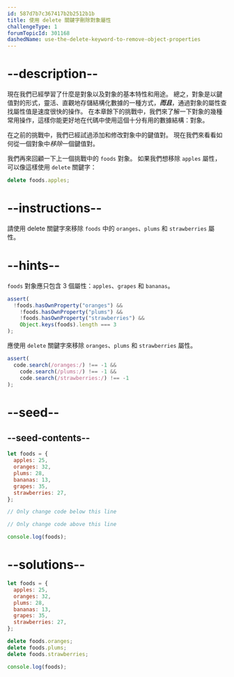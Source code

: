```yaml
---
id: 587d7b7c367417b2b2512b1b
title: 使用 delete 關鍵字刪除對象屬性
challengeType: 1
forumTopicId: 301168
dashedName: use-the-delete-keyword-to-remove-object-properties
---
```


# --description--

現在我們已經學習了什麼是對象以及對象的基本特性和用途。 總之，對象是以鍵值對的形式，靈活、直觀地存儲結構化數據的一種方式，**_而且_**，通過對象的屬性查找屬性值是速度很快的操作。 在本章餘下的挑戰中，我們來了解一下對象的幾種常用操作，這樣你能更好地在代碼中使用這個十分有用的數據結構：對象。

在之前的挑戰中，我們已經試過添加和修改對象中的鍵值對。 現在我們來看看如何從一個對象中*移除*一個鍵值對。

我們再來回顧一下上一個挑戰中的 `foods` 對象。 如果我們想移除 `apples` 屬性，可以像這樣使用 `delete` 關鍵字：

```js
delete foods.apples;
```

# --instructions--

請使用 delete 關鍵字來移除 `foods` 中的 `oranges`、`plums` 和 `strawberries` 屬性。

# --hints--

`foods` 對象應只包含 3 個屬性：`apples`、`grapes` 和 `bananas`。

```js
assert(
  !foods.hasOwnProperty("oranges") &&
    !foods.hasOwnProperty("plums") &&
    !foods.hasOwnProperty("strawberries") &&
    Object.keys(foods).length === 3
);
```

應使用 `delete` 關鍵字來移除 `oranges`、`plums` 和 `strawberries` 屬性。

```js
assert(
  code.search(/oranges:/) !== -1 &&
    code.search(/plums:/) !== -1 &&
    code.search(/strawberries:/) !== -1
);
```

# --seed--

## --seed-contents--

```js
let foods = {
  apples: 25,
  oranges: 32,
  plums: 28,
  bananas: 13,
  grapes: 35,
  strawberries: 27,
};

// Only change code below this line

// Only change code above this line

console.log(foods);
```

# --solutions--

```js
let foods = {
  apples: 25,
  oranges: 32,
  plums: 28,
  bananas: 13,
  grapes: 35,
  strawberries: 27,
};

delete foods.oranges;
delete foods.plums;
delete foods.strawberries;

console.log(foods);
```
